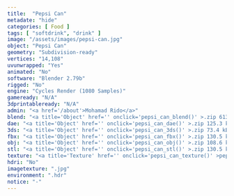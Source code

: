 ```yaml
---
title:  "Pepsi Can"
metadate: "hide"
categories: [ Food ]
tags: [ "softdrink", "drink" ]
image: "/assets/images/pepsi-can.jpg"
object: "Pepsi Can"
geometry: "Subdivision-ready"
vertices: "14,108"
uvunwrapped: "Yes"
animated: "No"
software: "Blender 2.79b"
rigged: "No"
engine: "Cycles Render (1080 Samples)"
gameready: "N/A"
3dprintableready: "N/A"
admin: "<a href='/about'>Mohamad Rido</a>"
blend: "<a title='Object' href='' onclick='pepsi_can_blend()' >.zip 613.3 kB</a>"
dae: "<a title='Object' href='' onclick='pepsi_can_dae()' >.zip 125.3 kB</a>"
3ds: "<a title='Object' href='' onclick='pepsi_can_3ds()' >.zip 73.4 kB</a>"
fbx: "<a title='Object' href='' onclick='pepsi_can_fbx()' >.zip 130.5 kB</a>"
obj: "<a title='Object' href='' onclick='pepsi_can_obj()' >.zip 108.6 kB</a>"
stl: "<a title='Object' href='' onclick='pepsi_can_stl()' >.zip 130.5 kB</a>"
texture: "<a title='Texture' href='' onclick='pepsi_can_texture()' >pepsican</a>"
hdri: "No"
imagetexture: ".jpg"
environment: ".hdr"
notice: "-"
---
```

